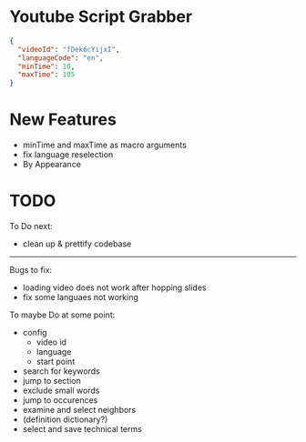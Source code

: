<!--
author:   Daniel Hoffmann
version:  0.0.1
language: en
narrator: US English Female

script: http://localhost:3000/home/english-lia/base.js
script: http://localhost:3000/home/english-lia/consys.js
script: http://localhost:3000/home/english-lia/grabber.js
script: http://localhost:3000/home/english-lia/grabber-lia-bridge.js
script: http://localhost:3000/home/english-lia/lul.js
link: http://localhost:3000/home/english-lia/lul.css
link: http://localhost:3000/home/english-lia/consys.css

@gr: @grabber({})
@grabber
Please select a <a href="https://www.youtube.com/results?search_query=science&sp=EgIoAQ%253D%253D" target="_blank">youtube video with captions!</a> 

<script input="hidden" defer>
  startGrabber(@0);
</script>

<div id='grabber-frame'></div>
@end

-->

# Youtube Script Grabber 

```json @grabber
{
  "videoId": "fDek6cYijxI",
  "languageCode": "en",
  "minTime": 10,
  "maxTime": 105
}
```

# New Features
* minTime and maxTime as macro arguments
* fix language reselection
* By Appearance

# TODO

To Do next:
* clean up & prettify codebase

------
Bugs to fix:
* loading video does not work after hopping slides
* fix some languaes not working


To maybe Do at some point:
* config
  * video id
  * language
  * start point
* search for keywords
* jump to section
* exclude small words
* jump to occurences
* examine and select neighbors
* (definition dictionary?)
* select and save technical terms




